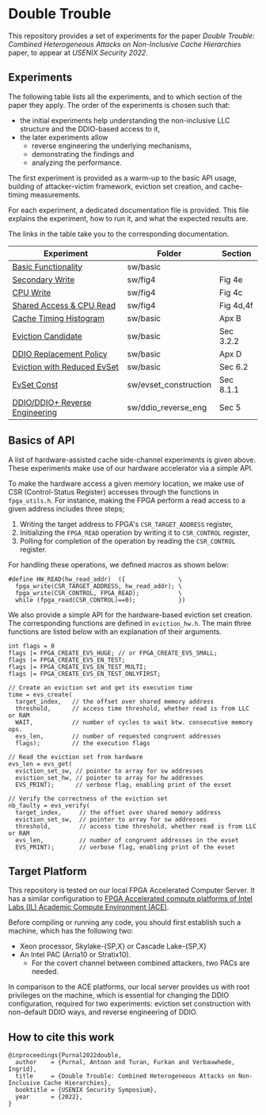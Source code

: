 # Double Trouble

This repository provides a set of experiments for the paper *Double Trouble: Combined Heterogeneous Attacks on Non-Inclusive Cache Hierarchies* paper, to appear at *USENIX Security 2022*.


## Experiments

The following table lists all the experiments, and to which section of the paper they apply.
The order of the experiments is chosen such that:
- the initial experiments help understanding the non-inclusive LLC structure and the DDIO-based access to it,
- the later experiments allow
  - reverse engineering the underlying mechanisms, 
  - demonstrating the findings and 
  - analyzing the performance.

The first experiment is provided as a warm-up to the basic API usage, 
building of attacker-victim framework, eviction set creation, and cache-timing measurements.

For each experiment, a dedicated documentation file is provided.
This file explains the experiment, how to run it, and what the expected results are.

The links in the table take you to the corresponding documentation.

Experiment                                                         | Folder                | Section   |
-------------------------------------------------------------------|-----------------------|-----------|
[Basic Functionality](./docs/basics.md)                            | sw/basic              |           |
[Secondary Write](./docs/fig4_secondary_write.md)                  | sw/fig4               | Fig 4e    |
[CPU Write](./docs/fig4_cpu_write.md)                              | sw/fig4               | Fig 4c    |
[Shared Access & CPU Read](./docs/fig4_shared_access_cpu_read.md)  | sw/fig4               | Fig 4d,4f |
[Cache Timing Histogram](./docs/cache_timing_histogram.md)         | sw/basic              | Apx B     |
[Eviction Candidate](./docs/eviction_candidate.md)                 | sw/basic              | Sec 3.2.2 |
[DDIO Replacement Policy](./docs/ddio_rep_policy.md)               | sw/basic              | Apx D     |
[Eviction with Reduced EvSet](./docs/eviction_with_reduced_set.md) | sw/basic              | Sec 6.2   |
[EvSet Const](./docs/evset_construction.md)                        | sw/evset_construction | Sec 8.1.1 |
[DDIO/DDIO+ Reverse Engineering](./docs/ddio_reverse_eng.md)       | sw/ddio_reverse_eng   | Sec 5     |


## Basics of API

A list of hardware-assisted cache side-channel experiments is given above. 
These experiments make use of our hardware accelerator via a simple API.

To make the hardware access a given memory location, we make use of CSR 
(Control-Status Register) accesses through the functions in `fpga_utils.h`.
For instance, making the FPGA perform a read access to a given address includes three steps; 
1. Writing the target address to FPGA's `CSR_TARGET_ADDRESS` register, 
2. Initializing the `FPGA_READ` operation by writing it to `CSR_CONTROL` register,
3. Polling for completion of the operation by reading the `CSR_CONTROL` register.

For handling these operations, we defined macros as shown below:

```
#define HW_READ(hw_read_addr)  ({               \
  fpga_write(CSR_TARGET_ADDRESS, hw_read_addr); \
  fpga_write(CSR_CONTROL, FPGA_READ);           \
  while (fpga_read(CSR_CONTROL)==0);            })
```

We also provide a simple API for the hardware-based eviction set creation.
The corresponding functions are defined in `eviction_hw.h`.
The main three functions are listed below with an explanation of their arguments.

```
int flags = 0
flags |= FPGA_CREATE_EVS_HUGE; // or FPGA_CREATE_EVS_SMALL;
flags |= FPGA_CREATE_EVS_EN_TEST;
flags |= FPGA_CREATE_EVS_EN_TEST_MULTI;
flags |= FPGA_CREATE_EVS_EN_TEST_ONLYFIRST;

// Create an eviction set and get its execution time
time = evs_create(
  target_index,   // the offset over shared memory address
  threshold,      // access time threshold, whether read is from LLC or RAM
  WAIT,           // number of cycles to wait btw. consecutive memory ops.
  evs_len,        // number of requested congruent addresses 
  flags);         // the execution flags
  
// Read the eviction set from hardware
evs_len = evs_get(
  eviction_set_sw, // pointer to array for sw addresses
  eviction_set_hw, // pointer to array for hw addresses
  EVS_PRINT);      // verbose flag, enabling print of the evset

// Verify the correctness of the eviction set
nb_faulty = evs_verify(
  target_index,     // the offset over shared memory address
  eviction_set_sw,  // pointer to array for sw addresses
  threshold,        // access time threshold, whether read is from LLC or RAM
  evs_len,          // number of congruent addresses in the evset
  EVS_PRINT);       // verbose flag, enabling print of the evset
```


## Target Platform

This repository is tested on our local FPGA Accelerated Computer Server. It has a similar configuration to [FPGA Accelerated compute platforms of Intel Labs (IL) Academic Compute Environment (ACE)](https://wiki.intel-research.net/FPGA.html#fpga-system-classes).

Before compiling or running any code, you should first establish such a machine, which has the following two:
* Xeon processor, Skylake-{SP,X} or Cascade Lake-{SP,X}
* An Intel PAC (Arria10 or Stratix10).
  - For the covert channel between combined attackers, two PACs are needed.

In comparison to the ACE platforms, our local server provides us with root privileges on the machine, which is essential for changing the DDIO configuration, required for two experiments: eviction set construction with non-default DDIO ways, and reverse engineering of DDIO.

## How to cite this work

```
@inproceedings{Purnal2022double,
  author    = {Purnal, Antoon and Turan, Furkan and Verbauwhede, Ingrid},
  title     = {Double Trouble: Combined Heterogeneous Attacks on Non-Inclusive Cache Hierarchies},
  booktitle = {USENIX Security Symposium},
  year      = {2022},
}
```